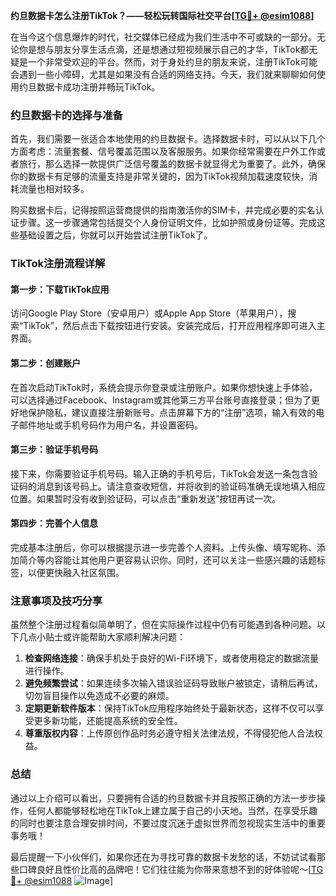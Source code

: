 **约旦数据卡怎么注册TikTok？——轻松玩转国际社交平台[[TG💪+ @esim1088](https://t.me/s/esim1088)]**

在当今这个信息爆炸的时代，社交媒体已经成为我们生活中不可或缺的一部分。无论你是想与朋友分享生活点滴，还是想通过短视频展示自己的才华，TikTok都无疑是一个非常受欢迎的平台。然而，对于身处约旦的朋友来说，注册TikTok可能会遇到一些小障碍，尤其是如果没有合适的网络支持。今天，我们就来聊聊如何使用约旦数据卡成功注册并畅玩TikTok。

### 约旦数据卡的选择与准备

首先，我们需要一张适合本地使用的约旦数据卡。选择数据卡时，可以从以下几个方面考虑：流量套餐、信号覆盖范围以及客服服务。如果你经常需要在户外工作或者旅行，那么选择一款提供广泛信号覆盖的数据卡就显得尤为重要了。此外，确保你的数据卡有足够的流量支持是非常关键的，因为TikTok视频加载速度较快，消耗流量也相对较多。

购买数据卡后，记得按照运营商提供的指南激活你的SIM卡，并完成必要的实名认证步骤。这一步骤通常包括提交个人身份证明文件，比如护照或身份证等。完成这些基础设置之后，你就可以开始尝试注册TikTok了。

### TikTok注册流程详解

#### 第一步：下载TikTok应用
访问Google Play Store（安卓用户）或Apple App Store（苹果用户），搜索“TikTok”，然后点击下载按钮进行安装。安装完成后，打开应用程序即可进入主界面。

#### 第二步：创建账户
在首次启动TikTok时，系统会提示你登录或注册账户。如果你想快速上手体验，可以选择通过Facebook、Instagram或其他第三方平台账号直接登录；但为了更好地保护隐私，建议直接注册新账号。点击屏幕下方的“注册”选项，输入有效的电子邮件地址或手机号码作为用户名，并设置密码。

#### 第三步：验证手机号码
接下来，你需要验证手机号码。输入正确的手机号后，TikTok会发送一条包含验证码的消息到该号码上。请注意查收短信，并将收到的验证码准确无误地填入相应位置。如果暂时没有收到验证码，可以点击“重新发送”按钮再试一次。

#### 第四步：完善个人信息
完成基本注册后，你可以根据提示进一步完善个人资料。上传头像、填写昵称、添加简介等内容能让其他用户更容易认识你。同时，还可以关注一些感兴趣的话题标签，以便更快融入社区氛围。

### 注意事项及技巧分享

虽然整个注册过程看似简单明了，但在实际操作过程中仍有可能遇到各种问题。以下几点小贴士或许能帮助大家顺利解决问题：

1. **检查网络连接**：确保手机处于良好的Wi-Fi环境下，或者使用稳定的数据流量进行操作。
2. **避免频繁尝试**：如果连续多次输入错误验证码导致账户被锁定，请稍后再试，切勿盲目操作以免造成不必要的麻烦。
3. **定期更新软件版本**：保持TikTok应用程序始终处于最新状态，这样不仅可以享受更多新功能，还能提高系统的安全性。
4. **尊重版权内容**：上传原创作品时务必遵守相关法律法规，不得侵犯他人合法权益。

### 总结

通过以上介绍可以看出，只要拥有合适的约旦数据卡并且按照正确的方法一步步操作，任何人都能够轻松地在TikTok上建立属于自己的小天地。当然，在享受乐趣的同时也要注意合理安排时间，不要过度沉迷于虚拟世界而忽视现实生活中的重要事务哦！

最后提醒一下小伙伴们，如果你还在为寻找可靠的数据卡发愁的话，不妨试试看那些口碑良好且性价比高的品牌吧！它们往往能为你带来意想不到的好体验呢～[[TG💪+ @esim1088](https://t.me/s/esim1088) ![Image](https://i.postimg.cc/4NQfJmqS/Snipaste-2025-05-13-00-14-12.png)]